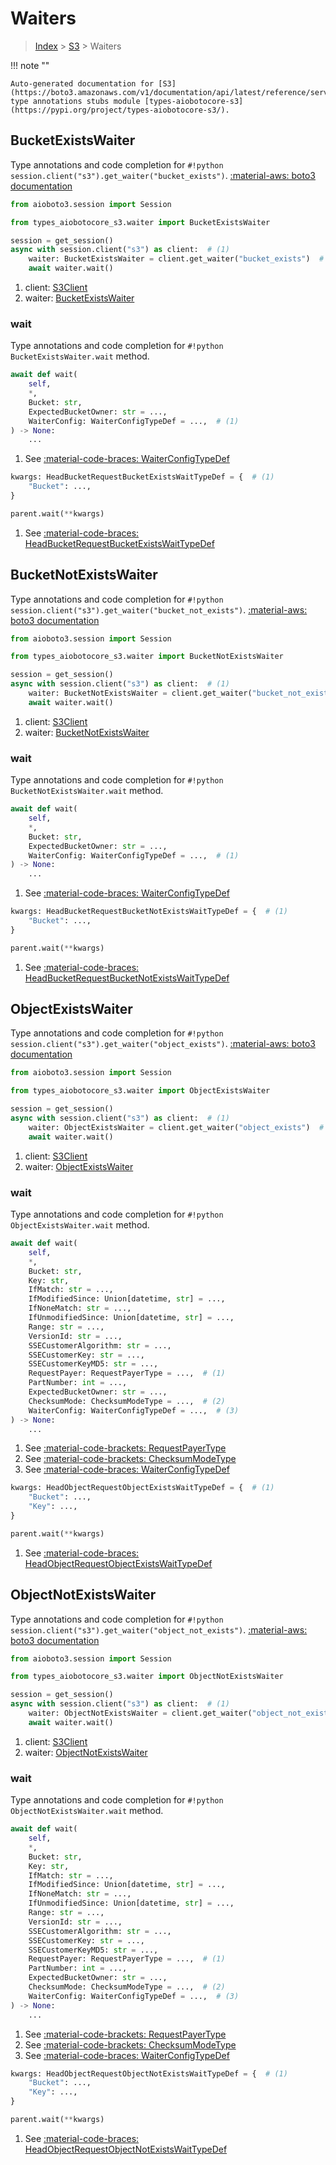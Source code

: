 # Waiters

> [Index](../README.md) > [S3](./README.md) > Waiters

!!! note ""

    Auto-generated documentation for [S3](https://boto3.amazonaws.com/v1/documentation/api/latest/reference/services/s3.html#S3)
    type annotations stubs module [types-aiobotocore-s3](https://pypi.org/project/types-aiobotocore-s3/).

## BucketExistsWaiter

Type annotations and code completion for `#!python session.client("s3").get_waiter("bucket_exists")`.
[:material-aws: boto3 documentation](https://boto3.amazonaws.com/v1/documentation/api/latest/reference/services/s3.html#S3.Waiter.BucketExists)

```python title="Usage example"
from aioboto3.session import Session

from types_aiobotocore_s3.waiter import BucketExistsWaiter

session = get_session()
async with session.client("s3") as client:  # (1)
    waiter: BucketExistsWaiter = client.get_waiter("bucket_exists")  # (2)
    await waiter.wait()
```

1. client: [S3Client](./client.md)
2. waiter: [BucketExistsWaiter](./waiters.md#bucketexistswaiter)


### wait

Type annotations and code completion for `#!python BucketExistsWaiter.wait` method.

```python title="Method definition"
await def wait(
    self,
    *,
    Bucket: str,
    ExpectedBucketOwner: str = ...,
    WaiterConfig: WaiterConfigTypeDef = ...,  # (1)
) -> None:
    ...
```

1. See [:material-code-braces: WaiterConfigTypeDef](./type_defs.md#waiterconfigtypedef) 


```python title="Usage example with kwargs"
kwargs: HeadBucketRequestBucketExistsWaitTypeDef = {  # (1)
    "Bucket": ...,
}

parent.wait(**kwargs)
```

1. See [:material-code-braces: HeadBucketRequestBucketExistsWaitTypeDef](./type_defs.md#headbucketrequestbucketexistswaittypedef) 
## BucketNotExistsWaiter

Type annotations and code completion for `#!python session.client("s3").get_waiter("bucket_not_exists")`.
[:material-aws: boto3 documentation](https://boto3.amazonaws.com/v1/documentation/api/latest/reference/services/s3.html#S3.Waiter.BucketNotExists)

```python title="Usage example"
from aioboto3.session import Session

from types_aiobotocore_s3.waiter import BucketNotExistsWaiter

session = get_session()
async with session.client("s3") as client:  # (1)
    waiter: BucketNotExistsWaiter = client.get_waiter("bucket_not_exists")  # (2)
    await waiter.wait()
```

1. client: [S3Client](./client.md)
2. waiter: [BucketNotExistsWaiter](./waiters.md#bucketnotexistswaiter)


### wait

Type annotations and code completion for `#!python BucketNotExistsWaiter.wait` method.

```python title="Method definition"
await def wait(
    self,
    *,
    Bucket: str,
    ExpectedBucketOwner: str = ...,
    WaiterConfig: WaiterConfigTypeDef = ...,  # (1)
) -> None:
    ...
```

1. See [:material-code-braces: WaiterConfigTypeDef](./type_defs.md#waiterconfigtypedef) 


```python title="Usage example with kwargs"
kwargs: HeadBucketRequestBucketNotExistsWaitTypeDef = {  # (1)
    "Bucket": ...,
}

parent.wait(**kwargs)
```

1. See [:material-code-braces: HeadBucketRequestBucketNotExistsWaitTypeDef](./type_defs.md#headbucketrequestbucketnotexistswaittypedef) 
## ObjectExistsWaiter

Type annotations and code completion for `#!python session.client("s3").get_waiter("object_exists")`.
[:material-aws: boto3 documentation](https://boto3.amazonaws.com/v1/documentation/api/latest/reference/services/s3.html#S3.Waiter.ObjectExists)

```python title="Usage example"
from aioboto3.session import Session

from types_aiobotocore_s3.waiter import ObjectExistsWaiter

session = get_session()
async with session.client("s3") as client:  # (1)
    waiter: ObjectExistsWaiter = client.get_waiter("object_exists")  # (2)
    await waiter.wait()
```

1. client: [S3Client](./client.md)
2. waiter: [ObjectExistsWaiter](./waiters.md#objectexistswaiter)


### wait

Type annotations and code completion for `#!python ObjectExistsWaiter.wait` method.

```python title="Method definition"
await def wait(
    self,
    *,
    Bucket: str,
    Key: str,
    IfMatch: str = ...,
    IfModifiedSince: Union[datetime, str] = ...,
    IfNoneMatch: str = ...,
    IfUnmodifiedSince: Union[datetime, str] = ...,
    Range: str = ...,
    VersionId: str = ...,
    SSECustomerAlgorithm: str = ...,
    SSECustomerKey: str = ...,
    SSECustomerKeyMD5: str = ...,
    RequestPayer: RequestPayerType = ...,  # (1)
    PartNumber: int = ...,
    ExpectedBucketOwner: str = ...,
    ChecksumMode: ChecksumModeType = ...,  # (2)
    WaiterConfig: WaiterConfigTypeDef = ...,  # (3)
) -> None:
    ...
```

1. See [:material-code-brackets: RequestPayerType](./literals.md#requestpayertype) 
2. See [:material-code-brackets: ChecksumModeType](./literals.md#checksummodetype) 
3. See [:material-code-braces: WaiterConfigTypeDef](./type_defs.md#waiterconfigtypedef) 


```python title="Usage example with kwargs"
kwargs: HeadObjectRequestObjectExistsWaitTypeDef = {  # (1)
    "Bucket": ...,
    "Key": ...,
}

parent.wait(**kwargs)
```

1. See [:material-code-braces: HeadObjectRequestObjectExistsWaitTypeDef](./type_defs.md#headobjectrequestobjectexistswaittypedef) 
## ObjectNotExistsWaiter

Type annotations and code completion for `#!python session.client("s3").get_waiter("object_not_exists")`.
[:material-aws: boto3 documentation](https://boto3.amazonaws.com/v1/documentation/api/latest/reference/services/s3.html#S3.Waiter.ObjectNotExists)

```python title="Usage example"
from aioboto3.session import Session

from types_aiobotocore_s3.waiter import ObjectNotExistsWaiter

session = get_session()
async with session.client("s3") as client:  # (1)
    waiter: ObjectNotExistsWaiter = client.get_waiter("object_not_exists")  # (2)
    await waiter.wait()
```

1. client: [S3Client](./client.md)
2. waiter: [ObjectNotExistsWaiter](./waiters.md#objectnotexistswaiter)


### wait

Type annotations and code completion for `#!python ObjectNotExistsWaiter.wait` method.

```python title="Method definition"
await def wait(
    self,
    *,
    Bucket: str,
    Key: str,
    IfMatch: str = ...,
    IfModifiedSince: Union[datetime, str] = ...,
    IfNoneMatch: str = ...,
    IfUnmodifiedSince: Union[datetime, str] = ...,
    Range: str = ...,
    VersionId: str = ...,
    SSECustomerAlgorithm: str = ...,
    SSECustomerKey: str = ...,
    SSECustomerKeyMD5: str = ...,
    RequestPayer: RequestPayerType = ...,  # (1)
    PartNumber: int = ...,
    ExpectedBucketOwner: str = ...,
    ChecksumMode: ChecksumModeType = ...,  # (2)
    WaiterConfig: WaiterConfigTypeDef = ...,  # (3)
) -> None:
    ...
```

1. See [:material-code-brackets: RequestPayerType](./literals.md#requestpayertype) 
2. See [:material-code-brackets: ChecksumModeType](./literals.md#checksummodetype) 
3. See [:material-code-braces: WaiterConfigTypeDef](./type_defs.md#waiterconfigtypedef) 


```python title="Usage example with kwargs"
kwargs: HeadObjectRequestObjectNotExistsWaitTypeDef = {  # (1)
    "Bucket": ...,
    "Key": ...,
}

parent.wait(**kwargs)
```

1. See [:material-code-braces: HeadObjectRequestObjectNotExistsWaitTypeDef](./type_defs.md#headobjectrequestobjectnotexistswaittypedef) 
